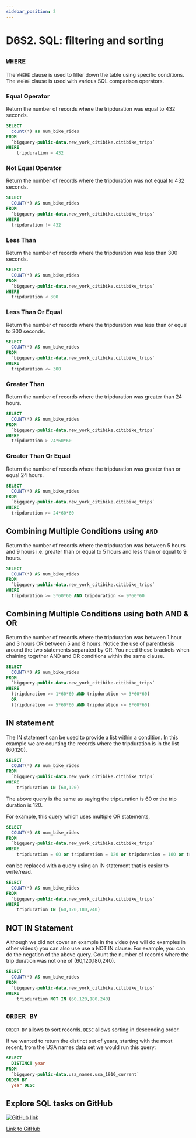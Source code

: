 ```yaml
---
sidebar_position: 2
---
```


# D6S2. SQL: filtering and sorting

## `WHERE`

The `WHERE` clause is used to filter down the table using specific conditions.
The `WHERE` clause is used with various SQL comparison operators.

### Equal Operator

Return the number of records where the tripduration was equal to 432 seconds.

```sql
SELECT
  count(*) as num_bike_rides
FROM
  `bigquery-public-data.new_york_citibike.citibike_trips`
WHERE
    tripduration = 432 
```

### Not Equal Operator

Return the number of records where the tripduration was not equal to 432 seconds.

```sql
SELECT
  COUNT(*) AS num_bike_rides
FROM
  `bigquery-public-data.new_york_citibike.citibike_trips`
WHERE
  tripduration != 432
```

### Less Than

Return the number of records where the tripduration was less than 300 seconds.

```sql
SELECT
  COUNT(*) AS num_bike_rides
FROM
  `bigquery-public-data.new_york_citibike.citibike_trips`
WHERE
  tripduration < 300
```

### Less Than Or Equal

Return the number of records where the tripduration was less than or equal to 300 seconds.

```sql
SELECT
  COUNT(*) AS num_bike_rides
FROM
  `bigquery-public-data.new_york_citibike.citibike_trips`
WHERE
  tripduration <= 300
```

### Greater Than

Return the number of records where the tripduration was greater than 24 hours.

```sql
SELECT
  COUNT(*) AS num_bike_rides
FROM
  `bigquery-public-data.new_york_citibike.citibike_trips`
WHERE
  tripduration > 24*60*60
```

### Greater Than Or Equal

Return the number of records where the tripduration was greater than or equal 24 hours.

```sql
SELECT
  COUNT(*) AS num_bike_rides
FROM
  `bigquery-public-data.new_york_citibike.citibike_trips`
WHERE
  tripduration >= 24*60*60
```

## Combining Multiple Conditions using `AND`

Return the number of records where the tripduration was between 5 hours and 9 hours i.e. greater than or equal to 5 hours and less than or equal to 9 hours.

```sql
SELECT
  COUNT(*) AS num_bike_rides
FROM
  `bigquery-public-data.new_york_citibike.citibike_trips`
WHERE
  tripduration >= 5*60*60 AND tripduration <= 9*60*60
```

## Combining Multiple Conditions using both AND & OR

Return the number of records where the tripduration was between 1 hour and 3 hours OR between 5 and 8 hours. Notice the use of parenthesis around the two statements separated by OR. You need these brackets when chaining together AND and OR conditions within the same clause.

```sql
SELECT
  COUNT(*) AS num_bike_rides
FROM
  `bigquery-public-data.new_york_citibike.citibike_trips`
WHERE
  (tripduration >= 1*60*60 AND tripduration <= 3*60*60)
  OR 
  (tripduration >= 5*60*60 AND tripduration <= 8*60*60)
```

## IN statement

The IN statement can be used to provide a list within a condition. In this example we are counting the records where the tripduration is in the list (60,120).

```sql
SELECT
  COUNT(*) AS num_bike_rides
FROM
  `bigquery-public-data.new_york_citibike.citibike_trips`
WHERE
    tripduration IN (60,120)
```

The above query is the same as saying the tripduration is 60 or the trip duration is 120.

For example, this query which uses multiple OR statements,

```sql
SELECT
  COUNT(*) AS num_bike_rides
FROM
  `bigquery-public-data.new_york_citibike.citibike_trips`
WHERE
    tripduration = 60 or tripduration = 120 or tripduration = 180 or tripduration = 240
```

can be replaced with a query using an IN statement that is easier to write/read.

```sql
SELECT
  COUNT(*) AS num_bike_rides
FROM
  `bigquery-public-data.new_york_citibike.citibike_trips`
WHERE
    tripduration IN (60,120,180,240)
```

## NOT IN Statement

Although we did not cover an example in the video (we will do examples in other videos) you can also use use a NOT IN clause. For example, you can do the negation of the above query. Count the number of records where the trip duration was not one of (60,120,180,240).

```sql
SELECT
  COUNT(*) AS num_bike_rides
FROM
  `bigquery-public-data.new_york_citibike.citibike_trips`
WHERE
    tripduration NOT IN (60,120,180,240)
```

## `ORDER BY`

`ORDER BY` allows to sort records. `DESC` allows sorting in descending order.

If we wanted to return the distinct set of years, starting with the most recent, from the USA names data set we would run this query:

```sql
SELECT
  DISTINCT year
FROM
  `bigquery-public-data.usa_names.usa_1910_current`
ORDER BY
  year DESC
```

## Explore SQL tasks on GitHub

[<img
    src="/img/icons/github-logo.svg"
    alt="GitHub link"
/>](https://github.com/EDGENortheastern/BigQuerySQLQ)

[Link to GitHub](https://github.com/EDGENortheastern/BigQuerySQLQ)